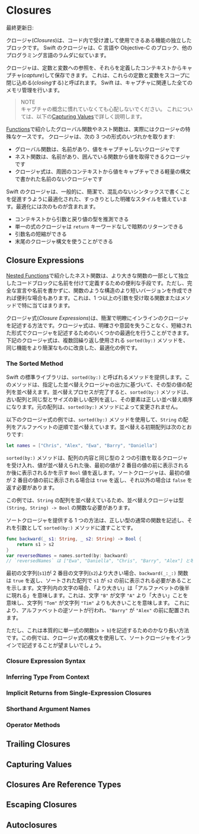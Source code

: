 # Closures

最終更新日:

クロージャ(*Closures*)は、コード内で受け渡して使用できるある機能の独立したブロックです。 Swift のクロージャは、C 言語や Objective-C のブロック、他のプログラミング言語のラムダに似ています。

クロージャは、定数と変数への参照を、それらを定義したコンテキストからキャプチャ(*capture*)して保存できます。 これは、これらの定数と変数をスコープに閉じ込める(*closing*する)と呼ばれます。 Swift は、キャプチャに関連した全てのメモリ管理を行います。

> NOTE  
> キャプチャの概念に慣れていなくても心配しないでください。 これについては、以下の[Capturing Values](#capturing-values)で詳しく説明します。

[Functions](./functions.md)で紹介したグローバル関数やネスト関数は、実際にはクロージャの特殊なケースです。 クロージャは、次の 3 つの形式のいづれかを取ります:

* グローバル関数は、名前があり、値をキャプチャしないクロージャです
* ネスト関数は、名前があり、囲んでいる関数から値を取得できるクロージャです
* クロージャ式は、周囲のコンテキストから値をキャプチャできる軽量の構文で書かれた名前のないクロージャです

Swift のクロージャは、一般的に、簡潔で、混乱のないシンタックスで書くことを促進すうように最適化された、すっきりとした明確なスタイルを備えています。最適化には次のものが含まれます。

* コンテキストから引数と戻り値の型を推測できる
* 単一の式のクロージャは `return` キーワードなしで暗黙のリターンできる
* 引数名の短縮ができる
* 末尾のクロージャ構文を使うことができる

## Closure Expressions

[Nested Functions](./functions.md#nested-functions)で紹介したネスト関数は、より大きな関数の一部として独立したコードブロックに名前を付けて定義するための便利な手段です。ただし、完全な宣言や名前を書かずに、関数のような構造のより短いバージョンを作成できれば便利な場合もあります。これは、1 つ以上の引数を受け取る関数またはメソッドで特に当てはまります。

クロージャ式(*Closure Expressions*)は、簡潔で明瞭にインラインのクロージャを記述する方法です。クロージャ式は、明確さや意図を失うことなく、短縮された形式でクロージャを記述するためのいくつかの最適化を行うことができます。下記のクロージャ式は、複数回繰り返し使用される `sorted(by:)` メソッドを、同じ機能をより簡潔なものに改良した、最適化の例です。

### The Sorted Method

Swift の標準ライブラリは、`sorted(by:)` と呼ばれるメソッドを提供します。このメソッドは、指定した並べ替えクロージャの出力に基づいて、その型の値の配列を並べ替えます。並べ替えプロセスが完了すると、`sorted(by:)` メソッドは、古い配列と同じ型とサイズの新しい配列を返し、その要素は正しい並べ替え順序になります。元の配列は、`sorted(by:)` メソッドによって変更されません。

以下のクロージャ式の例では、`sorted(by:)` メソッドを使用して、`String` の配列をアルファベットの逆順で並べ替えています。並べ替える初期配列は次のとおりです:

```swift
let names = ["Chris", "Alex", "Ewa", "Barry", "Daniella"]
```

`sorted(by:)` メソッドは、配列の内容と同じ型の 2 つの引数を取るクロージャを受け入れ、値が並べ替えられた後、最初の値が 2 番目の値の前に表示されるか後に表示されるかを示す `Bool` 値を返します。ソートクロージャは、最初の値が 2 番目の値の前に表示される場合は `true` を返し、それ以外の場合は `false` を返す必要があります。

この例では、`String` の配列を並べ替えているため、並べ替えクロージャは型 `(String, String) -> Bool` の関数な必要があります。

ソートクロージャを提供する 1 つの方法は、正しい型の通常の関数を記述し、それを引数として `sorted(by:)` メソッドに渡すことです。

```swift
func backward(_ s1: String, _ s2: String) -> Bool {
    return s1 > s2
}
var reversedNames = names.sorted(by: backward)
// `reversedNames` は ["Ewa", "Daniella", "Chris", "Barry", "Alex"] と等しい
```

最初の文字列(`s1`)が 2 番目の文字列(`s2`)より大きい場合、`backward(_:_:)` 関数は `true` を返し、ソートされた配列で `s1` が `s2` の前に表示される必要があることを示します。文字列内の文字の場合、「より大きい」は「アルファベットの後半に現れる」を意味します。これは、文字 `"B"` が文字 `"A"` より「大きい」ことを意味し、文字列 `"Tom"` が文字列 `"Tim"` よりも大きいことを意味します。 これにより、アルファベットの逆ソートが行われ、`"Barry"` が `"Alex"` の前に配置されます。

ただし、これは本質的に単一式の関数(`a > b`)を記述するためのかなり長い方法です。この例では、クロージャ式の構文を使用して、ソートクロージャをインラインで記述することが望ましいでしょう。

### Closure Expression Syntax

### Inferring Type From Context

### Implicit Returns from Single-Expression Closures

### Shorthand Argument Names

### Operator Methods

## Trailing Closures

## Capturing Values

## Closures Are Reference Types

## Escaping Closures

## Autoclosures
